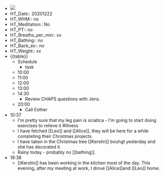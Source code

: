- ![](https://firebasestorage.googleapis.com/v0/b/firescript-577a2.appspot.com/o/imgs%2Fapp%2FDavidsroam%2Fgbr73wcHFO.png?alt=media&token=5a41e1a1-5eaa-4b83-b1aa-3985de00743d)
- HT_Date:: 20201222
- HT_WHM:: no 
- HT_Meditation:: No 
- HT_PT:: no
- HT_Breaths_per_min:: xx 
- HT_Bathing:: no 
- HT_Back_ex:: no
- HT_Weight:: xx
- {{table}} 
    - Schedule 
        - task
    - 10:00 
    - 11:00
    - 12:00
    - 13:00
    - 14:30 
        - Review CHAPS questions with Jens.
    - 20:00
        - Call Esther
- 10:37
    - I'm pretty sure that my leg pain is sciatica - I'm going to start doing exercises to relieve it #Illness
    - I have fetched [[Leo]] and [[Alice]], they will be here for a while completing their Christmas projects.
    - I have taken in the Christmas tree [[Kerstin]] bouhgt yesterday and she has decorated it.
    - Rainy today - probably no [[bathing]].
- 19:38
    - [[Kerstin]] has been working in the kitchen most of the day. This evening, after my meeting at work, I drove [[Alice]]and [[Leo]] home.
